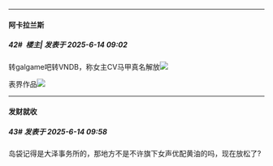 ﻿
*****

####  阿卡拉兰斯  
##### 42#         楼主| 发表于 2025-6-14 09:02

转galgame吧转VNDB，称女主CV马甲真名解放<img src="https://p.sda1.dev/24/b138ecc5538c60a94c33683ae4ce4f80/image.jpg" referrerpolicy="no-referrer">

表界作品<img src="https://p.sda1.dev/24/ad45a13090c94456be857fd7532e2f1c/image.jpg" referrerpolicy="no-referrer">


*****

####  发财就收  
##### 43#       发表于 2025-6-14 09:58

岛袋记得是大泽事务所的，那地方不是不许旗下女声优配黄油的吗，现在放松了?

